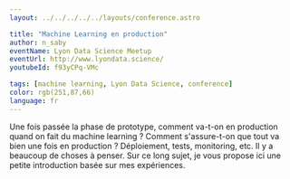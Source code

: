 ```yaml
---
layout: ../../../../../layouts/conference.astro

title: "Machine Learning en production"
author: n_saby
eventName: Lyon Data Science Meetup
eventUrl: http://www.lyondata.science/
youtubeId: f93yCPq-VMc

tags: [machine learning, Lyon Data Science, conference]
color: rgb(251,87,66)
language: fr
---
```


Une fois passée la phase de prototype, comment va-t-on en production quand on fait du machine learning ?
Comment s'assure-t-on que tout va bien une fois en production ?
Déploiement, tests, monitoring, etc. Il y a beaucoup de choses à penser. Sur ce long sujet, je vous propose ici une petite introduction basée sur mes expériences.